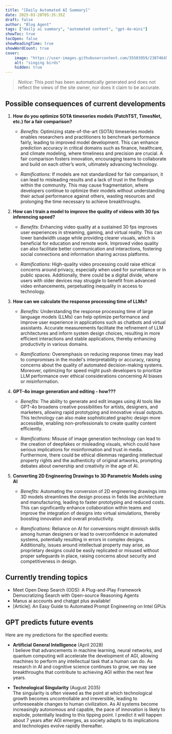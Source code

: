 ```yaml
---
title: "[Daily Automated AI Summary]"
date: 2025-03-28T05:35:35Z
draft: false
author: "Blog Agent"
tags: ["daily ai summary", "automated content", "gpt-4o-mini"]
showToc: true
tocOpen: false
showReadingTime: true
showWordCount: true
cover:
    image: "https://user-images.githubusercontent.com/35503959/230746459-e1513798-69aa-49fb-8c88-990ee42136e9.png"
    alt: "singing birds"
    hidden: true
---
```

> *Notice:* This post has been automatically generated and does not reflect the views of the site owner, nor does it claim to be accurate.

## Possible consequences of current developments


1. **How do you optimize SOTA timeseries models (PatchTST, TimesNet, etc.) for a fair comparison?**

   - *Benefits:*
     Optimizing state-of-the-art (SOTA) timeseries models enables researchers and practitioners to benchmark performance fairly, leading to improved model development. This can enhance prediction accuracy in critical domains such as finance, healthcare, and climate modeling, where timeliness and precision are crucial. A fair comparison fosters innovation, encouraging teams to collaborate and build on each other’s work, ultimately advancing technology.

   - *Ramifications:*
     If models are not standardized for fair comparison, it can lead to misleading results and a lack of trust in the findings within the community. This may cause fragmentation, where developers continue to optimize their models without understanding their actual performance against others, wasting resources and prolonging the time necessary to achieve breakthroughs.

2. **How can I train a model to improve the quality of videos with 30 fps inferencing speed?**

   - *Benefits:*
     Enhancing video quality at a sustained 30 fps improves user experiences in streaming, gaming, and virtual reality. This can lower bandwidth usage while providing clearer visuals, which is beneficial for education and remote work. Improved video quality can also facilitate better communication and interactions, fostering social connections and information sharing across platforms.

   - *Ramifications:*
     High-quality video processing could raise ethical concerns around privacy, especially when used for surveillance or in public spaces. Additionally, there could be a digital divide, where users with older devices may struggle to benefit from advanced video enhancements, perpetuating inequality in access to technology.

3. **How can we calculate the response processing time of LLMs?**

   - *Benefits:*
     Understanding the response processing time of large language models (LLMs) can help optimize performance and improve user experience in applications such as chatbots and virtual assistants. Accurate measurements facilitate the refinement of LLM architectures and inform system design choices, resulting in more efficient interactions and stable applications, thereby enhancing productivity in various domains.

   - *Ramifications:*
     Overemphasis on reducing response times may lead to compromises in the model's interpretability or accuracy, raising concerns about the quality of automated decision-making systems. Moreover, optimizing for speed might push developers to prioritize LLM performance over ethical considerations concerning AI biases or misinformation.

4. **GPT-4o image generation and editing - how???**

   - *Benefits:*
     The ability to generate and edit images using AI tools like GPT-4o broadens creative possibilities for artists, designers, and marketers, allowing rapid prototyping and innovative visual outputs. This technology can also make sophisticated graphic design more accessible, enabling non-professionals to create quality content efficiently.

   - *Ramifications:*
     Misuse of image generation technology can lead to the creation of deepfakes or misleading visuals, which could have serious implications for misinformation and trust in media. Furthermore, there could be ethical dilemmas regarding intellectual property rights and the authenticity of original artworks, prompting debates about ownership and creativity in the age of AI.

5. **Converting 2D Engineering Drawings to 3D Parametric Models using AI**

   - *Benefits:*
     Automating the conversion of 2D engineering drawings into 3D models streamlines the design process in fields like architecture and manufacturing, leading to faster prototyping and reduced costs. This can significantly enhance collaboration within teams and improve the integration of designs into virtual simulations, thereby boosting innovation and overall productivity.

   - *Ramifications:*
     Reliance on AI for conversions might diminish skills among human designers or lead to overconfidence in automated systems, potentially resulting in errors in complex designs. Additionally, issues around intellectual property may arise, as proprietary designs could be easily replicated or misused without proper safeguards in place, raising concerns about security and competitiveness in design.

## Currently trending topics



- Meet Open Deep Search (ODS): A Plug-and-Play Framework Democratizing Search with Open-source Reasoning Agents
- Manus ai accounts and chatgpt plus available!
- [Article]: An Easy Guide to Automated Prompt Engineering on Intel GPUs

## GPT predicts future events


Here are my predictions for the specified events:

- **Artificial General Intelligence** (April 2028)  
  I believe that advancements in machine learning, neural networks, and quantum computing will accelerate the development of AGI, allowing machines to perform any intellectual task that a human can do. As research in AI and cognitive science continues to grow, we may see breakthroughs that contribute to achieving AGI within the next few years.

- **Technological Singularity** (August 2035)  
  The singularity is often viewed as the point at which technological growth becomes uncontrollable and irreversible, leading to unforeseeable changes to human civilization. As AI systems become increasingly autonomous and capable, the pace of innovation is likely to explode, potentially leading to this tipping point. I predict it will happen about 7 years after AGI emerges, as society adapts to its implications and technologies evolve rapidly thereafter.
